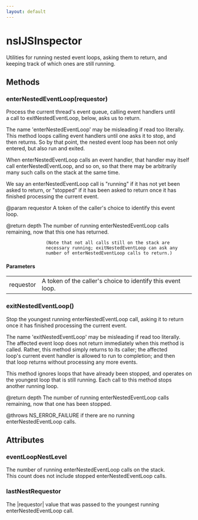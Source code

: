 ```yaml
---
layout: default
---
```


# nsIJSInspector #
  
Utilities for running nested event loops, asking them to return, and  
keeping track of which ones are still running.  
  

## Methods ##

### enterNestedEventLoop(requestor) ###
  
Process the current thread's event queue, calling event handlers until  
a call to exitNestedEventLoop, below, asks us to return.  
  
The name 'enterNestedEventLoop' may be misleading if read too literally.  
This method loops calling event handlers until one asks it to stop, and  
then returns. So by that point, the nested event loop has been not only  
entered, but also run and exited.  
  
When enterNestedEventLoop calls an event handler, that handler may itself  
call enterNestedEventLoop, and so on, so that there may be arbitrarily  
many such calls on the stack at the same time.  
  
We say an enterNestedEventLoop call is "running" if it has not yet been  
asked to return, or "stopped" if it has been asked to return once it has  
finished processing the current event.  
  
@param requestor   A token of the caller's choice to identify this event  
                   loop.  
  
@return depth      The number of running enterNestedEventLoop calls  
                   remaining, now that this one has returned.  
  
                   (Note that not all calls still on the stack are  
                   necessary running; exitNestedEventLoop can ask any  
                   number of enterNestedEventLoop calls to return.)  
  

#### Parameters ####

<table>

<tr>
<td>requestor</td>
<td>A token of the caller's choice to identify this event  
                   loop.  
</td>
</tr>

</table>

### exitNestedEventLoop() ###
  
Stop the youngest running enterNestedEventLoop call, asking it to return  
once it has finished processing the current event.  
  
The name 'exitNestedEventLoop' may be misleading if read too literally.  
The affected event loop does not return immediately when this method is  
called. Rather, this method simply returns to its caller; the affected  
loop's current event handler is allowed to run to completion; and then  
that loop returns without processing any more events.  
  
This method ignores loops that have already been stopped, and operates on  
the youngest loop that is still running. Each call to this method stops  
another running loop.  
  
@return depth      The number of running enterNestedEventLoop calls  
                   remaining, now that one has been stopped.  
  
@throws NS_ERROR_FAILURE if there are no running enterNestedEventLoop calls.  
  

## Attributes ##

### eventLoopNestLevel ###
  
The number of running enterNestedEventLoop calls on the stack.  
This count does not include stopped enterNestedEventLoop calls.  
  

### lastNestRequestor ###
  
The |requestor| value that was passed to the youngest running  
enterNestedEventLoop call.  
  
